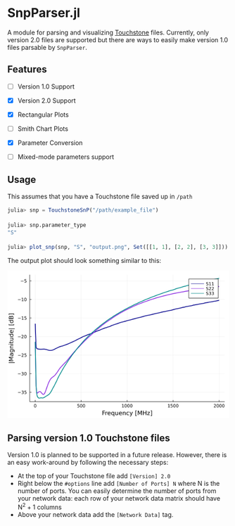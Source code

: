# SnpParser.jl

A module for parsing and visualizing [Touchstone](http://www.ibis.org/touchstone_ver2.0/touchstone_ver2_0.pdf) files. Currently, only version 2.0 files are supported but there are ways to easily make version 1.0 files parsable by `SnpParser`.

## Features

- [ ] Version 1.0 Support
- [x] Version 2.0 Support
- [x] Rectangular Plots
- [ ] Smith Chart Plots
- [x] Parameter Conversion
- [ ] Mixed-mode parameters support


## Usage 


This assumes that you have a Touchstone file saved up in `/path`

```julia
julia> snp = TouchstoneSnP("/path/example_file")

julia> snp.parameter_type 
"S"

julia> plot_snp(snp, "S", "output.png", Set([[1, 1], [2, 2], [3, 3]]))

```

The output plot should look something similar to this:

![Output](https://github.com/Sedictious/SnpParser.jl/blob/main/images/example_3port_s_params.png)

## Parsing version 1.0 Touchstone files

Version 1.0 is planned to be supported in a future release. However, there is an easy work-around by following the necessary steps:

* At the top of your Touchstone file add `[Version] 2.0`
* Right below the `#options` line add `[Number of Ports] N` where N is the number of ports. You can easily determine the number of ports from your network data: each row of your network data matrix should have $\text{N}^2 + 1$ columns
* Above your network data add the `[Network Data]` tag.
